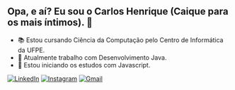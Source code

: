 ## Opa, e aí? Eu sou o Carlos Henrique (Caique para os mais íntimos). 👋

- 📚 Estou cursando Ciência da Computação pelo Centro de Informática da UFPE.
- 🔭 Atualmente trabalho com Desenvolvimento Java.
- 🌱 Estou iniciando os estudos com Javascript.

[![LinkedIn](https://img.shields.io/badge/LinkedIn-0077B5?style=for-the-badge&logo=linkedin&logoColor=white)](https://www.linkedin.com/in/chgs3/)
[![Instagram](https://img.shields.io/badge/Instagram-E4405F?style=for-the-badge&logo=instagram&logoColor=white)](https://www.instagram.com/caique.bat/)
[![Gmail](https://img.shields.io/badge/Gmail-D14836?style=for-the-badge&logo=gmail&logoColor=white)](chgs3@cin.ufpe.br)
